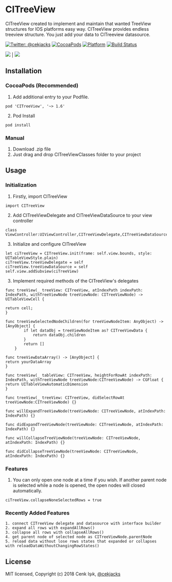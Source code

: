 
# CITreeView

CITreeView created to implement and maintain that wanted TreeView structures for IOS platforms easy way. CITreeView provides endless treeview structure. You just add your data to CITreeview datasource.

[![Twitter: @cekjacks](https://img.shields.io/badge/contact-%40cekjacks-blue.svg)](https://twitter.com/cekjacks)
[![CocoaPods](https://img.shields.io/badge/pod-v1.6-blue.svg)](https://github.com/cenksk/CITreeView)
[![Platform](https://img.shields.io/badge/platform-ios-lightgrey.svg)](http://cocoadocs.org/docsets/CITreeView)
[![Build Status](https://travis-ci.org/cenksk/CITreeView.svg?branch=master)](https://travis-ci.org/cenksk/CITreeView)



![](https://github.com/cenksk/CITreeView/blob/master/CITreeView_01.gif) | ![](https://github.com/cenksk/CITreeView/blob/master/CITreeView_02.gif)


## Installation

### CocoaPods (Recommended)

1. Add additional entry to your Podfile.

```
pod 'CITreeView', '~> 1.6'
```

2. Pod Install

```
pod install
```

### Manual

1. Download .zip file
2. Just drag and drop CITreeViewClasses folder to your project

## Usage

### Initialization
1. Firstly, import CITreeView

```
import CITreeView
```

2. Add CITreeViewDelegate and CITreeViewDataSource to your view controller

```
class ViewController:UIViewController,CITreeViewDelegate,CITreeViewDataSource
```

3. Initialize and configure CITreeView

```
let ciTreeView = CITreeView.init(frame: self.view.bounds, style: UITableViewStyle.plain)
ciTreeView.treeViewDelegate = self
ciTreeView.treeViewDataSource = self
self.view.addSubview(ciTreeView)
```

3. Implement required methods of the CITreeView's delegates

```
func treeView(_ treeView: CITreeView, atIndexPath indexPath: IndexPath, withTreeViewNode treeViewNode: CITreeViewNode) -> UITableViewCell {

return cell;
}
```

```
func treeViewSelectedNodeChildren(for treeViewNodeItem: AnyObject) -> [AnyObject] {
        if let dataObj = treeViewNodeItem as? CITreeViewData {
            return dataObj.children
        }
        return []
    }
```
```
func treeViewDataArray() -> [AnyObject] {
return yourDataArray
}
```
```
func treeView(_ tableView: CITreeView, heightForRowAt indexPath: IndexPath, withTreeViewNode treeViewNode:CITreeViewNode) -> CGFloat {
return UITableViewAutomaticDimension
}
```

```
func treeView(_ treeView: CITreeView, didSelectRowAt treeViewNode:CITreeViewNode) {}

func willExpandTreeViewNode(treeViewNode: CITreeViewNode, atIndexPath: IndexPath) {}

func didExpandTreeViewNode(treeViewNode: CITreeViewNode, atIndexPath: IndexPath) {}

func willCollapseTreeViewNode(treeViewNode: CITreeViewNode, atIndexPath: IndexPath) {}

func didCollapseTreeViewNode(treeViewNode: CITreeViewNode, atIndexPath: IndexPath) {}
```
### Features

1. You can only open one node at a time if you wish. If another parent node is selected while a node is opened, the open nodes will closed automatically.

```
ciTreeView.collapseNoneSelectedRows = true
```

### Recently Added Features 

```
1. connect CITreeView delegate and datasource with interface builder
2. expand all rows with expandAllRows()
3. collapse all rows with collapseAllRows()
4. get parent node of selected node as CITreeViewNode.parentNode
5. reload data without lose rows states that expanded or collapses with reloadDataWithoutChangingRowStates()
```

License
-----------------

MIT licensed, Copyright (c) 2018 Cenk Işık, [@cekjacks](https://twitter.com/cekjacks)

